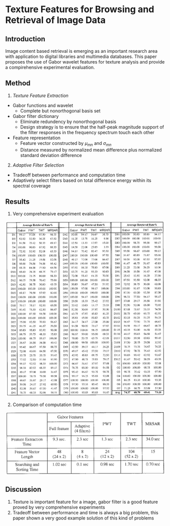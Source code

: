 # Texture Features for Browsing and Retrieval of Image Data

## Introduction

Image content based retrieval is emerging as an important research area with application to digital libraries and multimedia databases. This paper proposes the use of Gabor wavelet features for texture analysis and provide a compirehensive experimental evaluation.

## Method

1. *Texture Feature Extraction*
- Gabor functions and wavelet
	- Complete but nonorthogonal basis set
- Gabor filter dictionary
	- Eliminate redundency by nonorthogonal basis
	- Design strategy is to ensure that the half-peak magnitude support of the filter responses in the frequency spectrum touch each other
- Feature representation
	- Feature vector constructed by $\mu_{mn}$ and $\sigma_{mn}$
	- Distance measured by normalized mean difference plus normalized standard deviation difference

2. *Adaptive Filter Selection*
- Tradeoff between performance and computation time
- Adaptively select filters based on total difference energy within its spectral coverage

## Results

1. Very comprehensive experiment evaluation

![](./figure/texture_features_for_browsing_and_retrieval_of_image_data_result1.png)

2. Comparison of computation time

![](./figure/texture_features_for_browsing_and_retrieval_of_image_data_result2.png)


## Discussion

1. Texture is important feature for a image, gabor filter is a good feature proved by very comprehensive experiments
2. Tradeoff between performance and time is always a big problem, this paper shown a very good example solution of this kind of problems
